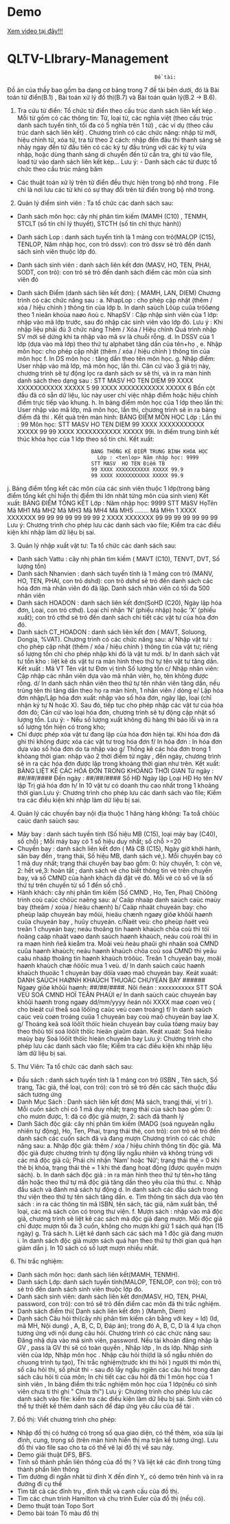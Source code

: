 # Demo
<a href="https://youtu.be/XCCW4tHydEo">Xem video tại đây!!!</a>

# QLTV-LIbrary-Management
                 
                                                    Đề tài:
                                                    
Đồ án của thầy bao gồm ba dạng cơ bảng trong 7 đề tài bên dưới, đó là Bài toán từ điển(B.1) , Bài toán xử lý đồ thị(B.7) và Bài toán quản lý(B.2 -> B.6).
 
1. Tra cứu từ điển: 
Tổ chức từ điển theo cấu trúc danh sách liên kết kép . Mỗi từ gồm có các
thông tin: Từ, loại từ, các nghĩa việt (theo cấu trúc danh sách tuyến tính, tối đa có 5 nghĩa
trên 1 từ) , các ví dụ (theo cấu trúc danh sách liên kết) .
Chương trình có các chức năng: nhập từ mới, hiệu chỉnh từ, xóa từ, tra từ theo 2 cách: nhập
đến đâu thì thanh sáng sẽ nhảy ngay đến từ đầu tiên có các ký tự đầu trùng với các ký tự vừa
nhập, hoặc dùng thanh sáng di chuyển đến từ cần tra, ghi từ vào file, load từ vào danh sách
liên kết kép…
Lưu ý: - Danh sách các từ được tổ chức theo cấu trúc mảng băm
- Các thuật toán xử lý trên từ điển đều thực hiện trong bộ nhớ trong . File chỉ là
nơi lưu các từ khi có sự thay đổi trên từ điển trong bộ nhớ trong.

2. Quản lý điểm sinh viên :
Ta tổ chức các danh sách sau:
- Danh sách môn học: cây nhị phân tìm kiếm (MAMH (C10) , TENMH, STCLT (số tín
chỉ lý thuyết), STCTH (số tín chỉ thực hành))
- Danh sách Lop : danh sách tuyến tính là 1 mảng con trỏ(MALOP (C15), TENLOP,
Năm nhập học, con trỏ dssv): con trỏ dssv sẻ trỏ đến danh sách sinh viên thuộc lớp đó.
- Danh sách sinh viên : danh sách liên kết đơn (MASV, HO, TEN, PHAI, SODT, con
trỏ): con trỏ sẻ trỏ đến danh sách điểm các môn của sinh viên đó
- Danh sách Điểm (danh sách liên kết đơn): ( MAMH, LAN, DIEM)
Chương trình có các chức năng sau :
a. NhapLop : cho phép cập nhật (thêm / xóa / hiệu chỉnh ) thông tin của lớp
b. In danh saùch Lôùp cuûa tröôøng theo 1 nieân khoùa naøo ñoù
c. NhapSV : Cập nhập sinh viên của 1 lớp: nhập vào mã lớp trước, sau đó nhập các sinh
viên vào lớp đó.
Lưu ý : Khi nhập liệu phải đủ 3 chức năng Thêm / Xóa / Hiệu chỉnh
Quá trình nhập SV mới sẽ dừng khi ta nhập vào mã sv là chuỗi rỗng.
d. In DSSV của 1 lớp (dựa vào mã lớp) theo thứ tự alphabet tăng dần của tên+họ ,
e. Nhập môn học: cho phép cập nhật (thêm / xóa / hiệu chỉnh ) thông tin của môn học
f. In DS môn học : tăng dần theo tên môn học.
g. Nhập điểm: User nhập vào mã lớp, mã môn học, lần thi. Căn cứ vào 3 giá trị này,
chương trình sẽ tự động lọc ra danh sách sv sẽ thi, và in ra màn hình danh sách theo dạng
sau :
                              STT MASV     HO      TEN DIEM
                              99  XXXX XXXXXXXXXXX XXXXX 5
                              99  XXXX XXXXXXXXXXX XXXXX 6
Bốn cột đầu đã có sẵn dữ liệu, lúc này user chỉ việc nhập điểm hoặc hiệu chỉnh điểm trực
tiếp vào khung.
h. In bảng điểm môn học của 1 lớp theo lần thi: User nhập vào mã lớp, mã môn học, lần
thi, chương trình sẽ in ra bảng điểm đã thi . Kết quả trên màn hình:
                                    BẢNG ĐIỂM MÔN HỌC
                              Lớp : <tenlop> Lần thi : 99
                              Môn học: <tenmon>
                              STT MASV HO          TEN  DIEM
                              99 XXXX XXXXXXXXXXX XXXXX 99
                              99 XXXX XXXXXXXXXXX XXXXX 99i.
In điểm trung bình kết thúc khóa học của 1 lớp theo số tín chỉ. Kết xuất:

                              BẢNG THỐNG KÊ ĐIỂM TRUNG BÌNH KHÓA HỌC
                                Lớp : <tenlop> Năm nhập học: 9999
                              STT MASV  HO TEN Điểm TB
                              99 XXXX XXXXXXXXXXX XXXXX 99.9
                              99 XXXX XXXXXXXXXXX XXXXX 99.9
j. Bảng điểm tổng kết các môn của các sinh viên thuộc 1 lớp(trong bảng điểm tổng kết 
chỉ hiển thị điểm thi lớn nhât từng môn của sinh vien) Kết xuất:
                                    BẢNG ĐIỂM TỔNG KẾT
                            Lớp : <tenlop> Năm nhập học: 9999
                    STT MãSV HọTên   Mã MH1 Mã MH2 Mã MH3 Mã MH4 Mã MH5 …….. Mã MHn
                      1 XXXX XXXXXXX   99     99     99     99     99    99     99
                      2 XXXX XXXXXXX   99     99     99     99     99    99      99
Lưu ý: Chương trình cho phép lưu các danh sách vào file; Kiểm tra các điều kiện khi
nhập làm dữ liệu bị sai.


3. Quản lý nhập xuất vật tư: Ta tổ chức các danh sách sau:
- Danh sách Vattu : cây nhị phân tìm kiếm ( MAVT (C10), TENVT, DVT, Số lượng tồn)
- Danh sách Nhanvien : danh sách tuyến tính là 1 mảng con trỏ (MANV, HO, TEN,
PHAI, con trỏ dshd): con trỏ dshd sẽ trỏ đến danh sách các hóa đơn mà nhân viên đó đã
lập. Danh sách nhân viên có tối đa 500 nhân viên
- Danh sách HOADON : danh sách liên kết đơn(SoHD (C20), Ngày lập hóa đơn, Loai,
con trỏ cthd). Lọai chỉ nhận ‘N’ (phiếu nhập) hoặc ‘X’ (phiếu xuất); con trỏ cthd sẻ trỏ
đến danh sách chi tiết các vật tư của hóa đơn đó.
- Danh sách CT_HOADON : danh sách liên kết đơn ( MAVT, Soluong, Dongia, %VAT).
Chương trình có các chức năng sau:
a/ Nhập vật tư : cho phép cập nhật (thêm / xóa / hiệu chỉnh ) thông tin của vật tư; riêng số
lượng tồn chỉ cho phép nhập khi đó là vật tư mới.
b/ In danh sách vật tư tồn kho : liệt kê ds vật tư ra màn hình theo thứ tự tên vật tư tăng dần.
Kết xuất : Mã VT Tên vật tư Đơn vị tính Số lượng tồn
c/ Nhập nhân viên: Cập nhập các nhân viên dựa vào mã nhân viên, họ, tên không được rỗng.
d/ In danh sách nhân viên theo thứ tự tên nhân viên tăng dần, nếu trùng tên thì tăng dần theo
họ ra màn hình, 1 nhân viên / dòng
e/ Lập hóa đơn nhập/Lập hóa đơn xuất: nhập vào số hóa đơn, ngày lập, loại (chỉ nhận ký tự N
hoặc X). Sau đó, tiếp tục cho phép nhập các vật tư của hóa đơn đó; Căn cứ vào loại hóa đơn,
chương trình sẽ tự động cập nhật số lượng tồn.
Lưu ý: - Nếu số lượng xuất không đủ hàng thì báo lỗi và in ra số lượng tồn hiện có trong
kho;
- Chỉ được phép xóa vật tư đang lập của hóa đơn hiện tại. Khi hóa đơn đã ghi
thì không được xóa các vật tư trog hóa đơn
f/ In hóa đơn : In hóa đơn dựa vào số hóa đơn do ta nhập vào
g/ Thống kê các hóa đơn trong 1 khỏang thời gian: nhập vào 2 thời điểm từ ngày , đến ngày,
chương trình sẽ in ra các hóa đơn được lập trong khoảng thời gian như trên. Kết xuất:
                    BẢNG LIỆT KÊ CÁC HÓA ĐƠN TRONG KHOẢNG THỜI GIAN
                      Từ ngày : ##/##/#### Đến ngày : ##/##/####
Số HĐ Ngày lập Loại HĐ Họ tên NV lập Trị giá hóa đơn
h/ In 10 vật tư có doanh thu cao nhất trong 1 khoảng thời gian.Lưu ý: Chương trình cho phép lưu các danh sách vào file; Kiểm tra các điều kiện khi nhập
làm dữ liệu bị sai.


4. Quản lý các chuyến bay nội địa thuộc 1 hăng hàng không: Ta toå chöùc caùc danh saùch
sau:
- Máy bay : danh sách tuyến tính (Số hiệu MB (C15), loại máy bay (C40), số chỗ) ; Mỗi máy
bay có 1 số hiệu duy nhất; số chỗ >=20
- Chuyến bay : danh sách liên kết đơn ( Mã CB (C15), Ngày giờ khởi hành, sân bay đến ,
trạng thái, Số hiệu MB, danh sách vé,). Mỗi chuyến bay có 1 mã duy nhất; trạng thái chuyến
bay bao gồm: 0: hủy chuyến, 1: còn vé, 2: hết vé,3: hoàn tất ; danh sách vé cho biết thông tin
vé trên chuyến bay, và số CMND của hành khách đã đặt vé đó. Mỗi vé có số vé là số thứ tự
trên chuyến từ số 1 đến số chỗ .
- Hành khách: cây nhị phân tìm kiếm (Số CMND , Ho, Ten, Phai)
Chöông trình coù caùc chöùc naêng sau:
a/ Caäp nhaäp danh saùch caùc maùy bay (theâm / xoùa / hieäu chænh)
b/ Caäp nhaät chuyeán bay: cho pheùp laäp chuyeán bay môùi, hieäu chænh ngaøy giôø khôûi
haønh cuûa chuyeán bay , huûy chuyeán.
c/Ñaët veù: cho pheùp ñaët veù treân 1 chuyeán bay; neáu thoâng tin haønh khaùch chöa coù thì
töï ñoäng caäp nhaät vaøo danh saùch haønh khaùch, neáu coù roài thì in ra maøn hình ñeå kieåm
tra. Moãi veù ñeàu phaûi ghi nhaän soá CMND cuûa haønh khaùch; neáu haønh khaùch chöa coù soá
CMND thì yeâu caàu nhaäp thoâng tin haønh khaùch tröôùc. Treân 1 chuyeán bay, moãi haønh
khaùch chæ ñöôïc mua 1 veù.
d/ In danh saùch caùc haønh khaùch thuoäc 1 chuyeán bay döïa vaøo maõ chuyeán bay. Keát
xuaát:
DANH SAÙCH HAØNH KHAÙCH THUOÄC CHUYEÁN BAY ######
Ngaøy giôø khôûi haønh: ##/##/####. Nôi ñeán : xxxxxxxxxxx
STT SOÁ VEÙ SOÁ CMND HOÏ TEÂN PHAÙI
e/ In danh saùch caùc chuyeán bay khôûi haønh trong ngaøy dd/mm/yyyy ñeán nôi XXXX maø
coøn veù ( cho bieát cuï theå soá löôïng caùc veù coøn troáng)
f/ In danh saùch caùc veù coøn troáng cuûa 1 chuyeán bay coù maõ chuyeán bay laø X.
g/ Thoáng keâ soá löôït thöïc hieän chuyeán bay cuûa töøng maùy bay theo thöù töï soá löôït thöïc
hieän giaûm daàn. Keát xuaát:
Soá hieäu maùy bay Soá löôït thöïc hieän chuyeán bay
Lưu ý: Chương trình cho phép lưu các danh sách vào file; Kiểm tra các điều kiện khi nhập
liệu làm dữ liệu bị sai.


5. Thư Viên: Ta tổ chức các danh sách sau:
- Đầu sách : danh sách tuyến tính là 1 mảng con trỏ (ISBN , Tên sách, Số trang, Tác giả, thể loại, con trỏ): con trỏ sẽ trỏ đến các sách thuộc đầu sách tương ứng
- Danh Mục Sách : Danh sách  liên kết đơn( Mã sách, trangj thái, vị trí ). Mỗi cuốn sách 
chỉ có 1 mã duy nhất; trạng thái của sách bao gồm: 0: cho mươn được, 1: đã có độc giả mượn, 2: sách đã thanh lý
- Danh Sách độc giả: cây nhị phân tìm kiếm (MADG (soá nguyeân ngẫu nhiên tự động),
Ho, Ten, Phai, trạng thái thẻ, con trỏ): con trỏ sẽ trỏ đến danh sách các cuốn sách đã và đang mượn
Chương trình có các chức năng sau: 
a. Nhập độc giả: thêm / xóa / hiệu chỉnh thông tin độc giả. Mã độc giả được chương trình tự
động lấy ngẫu nhiên và không trùng với các mã độc giả cũ; Phái chỉ nhận ‘Nam’ hoặc ‘Nữ’;
trạng thái thẻ = 0 khi thẻ bị khóa, trạng thái thẻ = 1 khi thẻ đang hoạt động (được quyền
mượn sách).
b. In danh sách độc giả : in ra màn hình theo thứ tự tên+họ tăng dần hoặc theo thứ tự mã độc
giả tăng dần theo yêu của thủ thư.
c. Nhập đầu sách và đánh mã sách tự động
d. In danh sách các đầu sách trong thư viện theo thứ tự tên sách tăng dần.
e. Tìm thông tin sách dựa vào tên sách : in ra các thông tin mã ISBN, tên sách, tác giả, năm
xuất bản, thể loại, các mã sách còn có trong thư viện.
f. Mượn sách : nhập vào mã độc giả, chương trình sẽ liệt kê các sách mà độc giả đang mượn.
Mỗi độc giả chỉ được mượn tối đa 3 cuốn, không cho mượn khi giữ 1 sách quá hạn (15 ngày)
g. Trả sách
h. Liệt kê danh sách các sách mà 1 độc giả đang mượn
i. In danh sách độc giả mượn sách quá hạn theo thứ tự thời gian quá hạn giảm dần
j. In 10 sách có số lượt mượn nhiều nhất.

6. Thi trắc nghiệm:
- Danh sách môn học: danh sách liên kết(MAMH, TENMH).
- Danh sách Lớp:  danh sách tuyến tính(MALOP, TENLOP, con trỏ); con trỏ sẻ trỏ đến danh sách
sinh viên thuộc lớp đó.
- Danh sách sinh viên: danh sách liên kết đơn(MASV, HO, TEN, PHAI, password, con trỏ): con trỏ
sẽ trỏ đến điểm cac môn đã thi trắc nghiệm.
- Danh sách điểm thi( Danh sách liên kết đơn ) (Mamh, Diem)
- Dạnh sách Câu hỏi thi(cây nhị phân tìm kiếm cân bằng với key = Id) (Id, mã MH, Nội dung)
, A, B, C, D, Đáp án); trong đó A, B, C, D là 4 lựa chọn tương ứng với nội dung câu hỏi.
Chương trình có các chức năng sau: Đăng nhậ dựa vào mã sinh viên, password. Nếu tài khoản đăng nhập
là GV , pass là GV thì sẽ có toàn quyền , Nhập lớp , In ds lớp. Nhập sinh viên của lớp, Nhập môn học
. Nhập câu hỏi thi(Id là số ngẫu nhiên do chuong trình tụ tạo), Thi trắc nghiệm(trước khi thi hỏi
) người thi môn thi, số câu hỏi thi, số phút thi - sau đó lấy ngẫu ngiên các câu hỏi trong dan sách
câu hỏi ti của môn; In chi tiết cac câu hỏi đã thi 1 môn học của 1 sinh viên , In bảng điểm thi trắc
nghiệm môn học của 1 lớp(nếu có sinh viên chưa ti thì ghi " Chưa thi")
Lưu ý: Chương trình cho phép lưu các danh sách vào file: kiểm tra các điều kiện làm dữ liệu bị sai.
Sinh viên có thể tự thiết kế thêm danh sách để đáp ứng yêu cầu của đề tài .

7. Đồ thị: Viết chương trình cho phép:
- Nhập đồ thị có hướng có trọng số qua giao diện, có thể thêm, xóa sửa lại đỉnh, cung, trọng số
(trên màn hình hiển thị ma trận kề tương ứng). Lưu đồ thi vào file sao cho ta có thể vẽ lại đồ thị 
về sau này.
- Demo giải thuật DFS, BFS.
- Tính số thành phần liên thông của đồ thị ? Và liệt kê các đỉnh trong từng thành phần liên thông
- Tìm đường đi ngắn nhât từ đỉnh X đến đỉnh Y,, có demo trên hình và in ra đường đi cụ thể
- Tìm tất cả các đỉnh trụ , đỉnh thắt và cạnh cầu của đồ thị.
- Tìm các chun trình Hamilton và chu trình Euler của đồ thị (nếu có).
- Demo thuật toán Topo Sort
- Demo bài toán Tô màu đồ thị
